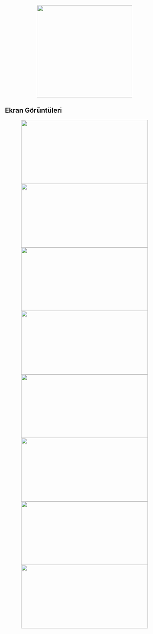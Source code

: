 <p align="center" >
<img width="300" height="290" src="https://github.com/Metin-Piskin/CRM/assets/85956297/e1c0549d-d227-4632-a7d4-1fb63c79dd96">
</p>

<h2>Ekran Görüntüleri</h2>
<p align="center" >
  <img width="400" height="200" src="https://github.com/Metin-Piskin/CRM/assets/85956297/10c70520-45e5-4a8b-a316-29f466b2f673">
  <img width="400" height="200" src="https://github.com/Metin-Piskin/CRM/assets/85956297/d95b2dfc-5960-4cb3-a14a-99b2cb537b3e">
  <img width="400" height="200" src="https://github.com/Metin-Piskin/CRM/assets/85956297/5248deab-e821-430e-9b3b-0338f025e4a9">
  <img width="400" height="200" src="https://github.com/Metin-Piskin/CRM/assets/85956297/5fa377f3-86d6-4c94-b808-993026aa470a">
  <img width="400" height="200" src="https://github.com/Metin-Piskin/CRM/assets/85956297/dc450050-95f0-41f0-b961-75fd32ba4dd5">
  <img width="400" height="200" src="https://github.com/Metin-Piskin/CRM/assets/85956297/4cf3bcf6-6e0e-40a0-be6e-d0bce72d4457">
  <img width="400" height="200" src="https://github.com/Metin-Piskin/CRM/assets/85956297/a250808f-d6da-492c-b6db-56bd556991ca">
  <img width="400" height="200" src="https://github.com/Metin-Piskin/CRM/assets/85956297/385e4cae-bae3-46f9-a3ac-bfee0ad57431">
</p>

